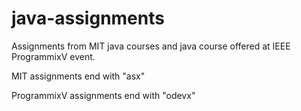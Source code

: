 # java-assignments
Assignments from MIT java courses and java course offered at IEEE ProgrammixV event.

MIT assignments end with "asx"

ProgrammixV assignments end with "odevx"
